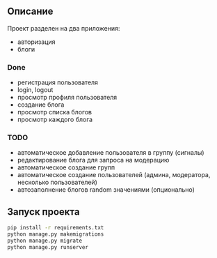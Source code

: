 ## Описание
Проект разделен на два приложения:
- авторизация
- блоги

### Done
- регистрация пользователя
- login, logout
- просмотр профиля пользователя
- создание блога
- просмотр списка блогов
- просмотр каждого блога

### TODO
- автоматическое добавление пользователя в группу (сигналы)
- редактирование блога для запроса на модерацию
- автоматическое создание групп
- автоматическое создание пользователей (админа, модератора, несколько пользователей)
- автозаполнение блогов random значениями (опционально)

## Запуск проекта
```sh
pip install -r requirements.txt
python manage.py makemigrations
python manage.py migrate
python manage.py runserver
```
